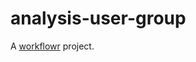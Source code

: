 # analysis-user-group

A [workflowr][] project.

[workflowr]: https://github.com/workflowr/workflowr
